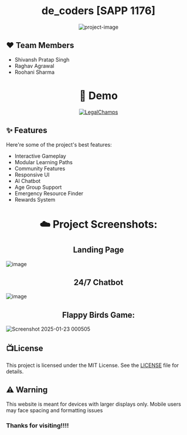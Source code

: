 

<h1 align="center" id="title">de_coders [SAPP 1176]</h1>

<p align="center"><img src="https://socialify.git.ci/ShiiiivanshSingh/TECHNOVATION-HACKATHON-2025-Entry/image?custom_description=Team+SAPP-1176&amp;description=1&amp;language=1&amp;name=1&amp;stargazers=1&amp;theme=Dark" alt="project-image"></p>

<h2>❤️ Team Members</h2>

  


*   Shivansh Pratap Singh
*   Raghav Agrawal
*   Roohani Sharma
<h1 align="center">🚀 Demo</h1>


<div align="center">

[![LegalChamps](https://img.shields.io/badge/Visit-LegalChamps-blue?style=for-the-badge)](https://legalchamps.vercel.app)

</div>

<h2>✨ Features</h2>

Here're some of the project's best features:

*   Interactive Gameplay
*   Modular Learning Paths
*   Community Features
*   Responsive UI
*   AI Chatbot
*   Age Group Support
*   Emergency Resource Finder
*   Rewards System




<h1 align="center">☁️ Project Screenshots:</h1>
<h2 align="center"> Landing Page</h2>

![image](https://github.com/user-attachments/assets/c1b4064f-8da1-4162-92f0-e415f8c76b4b)


<h2 align="center"> 24/7 Chatbot</h2>

![image](https://github.com/user-attachments/assets/b79683ff-d0b1-4aaa-985b-b928a91dea8c)


<h2 align="center">Flappy Birds Game:</h2>

![Screenshot 2025-01-23 000505](https://github.com/user-attachments/assets/69da2eb7-0181-4368-9e93-93b3f9adff4a)

## 📺License

This project is licensed under the MIT License. See the [LICENSE](LICENSE) file for details.




<h2>⚠️ Warning</h2>
This website is meant for devices with larger displays only. Mobile users may face spacing and formatting issues



### Thanks for visiting!!!!
